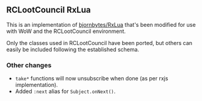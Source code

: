 ## RCLootCouncil RxLua
This is an implementation of [bjornbytes/RxLua](https://github.com/bjornbytes/RxLua) that's been modified for use with WoW and the RCLootCouncil environment.

Only the classes used in RCLootCouncil have been ported, but others can easily be included following the established schema.

### Other changes
* `take*` functions will now unsubscribe when done (as per rxjs implementation).
* Added `:next` alias for `Subject.onNext()`.
